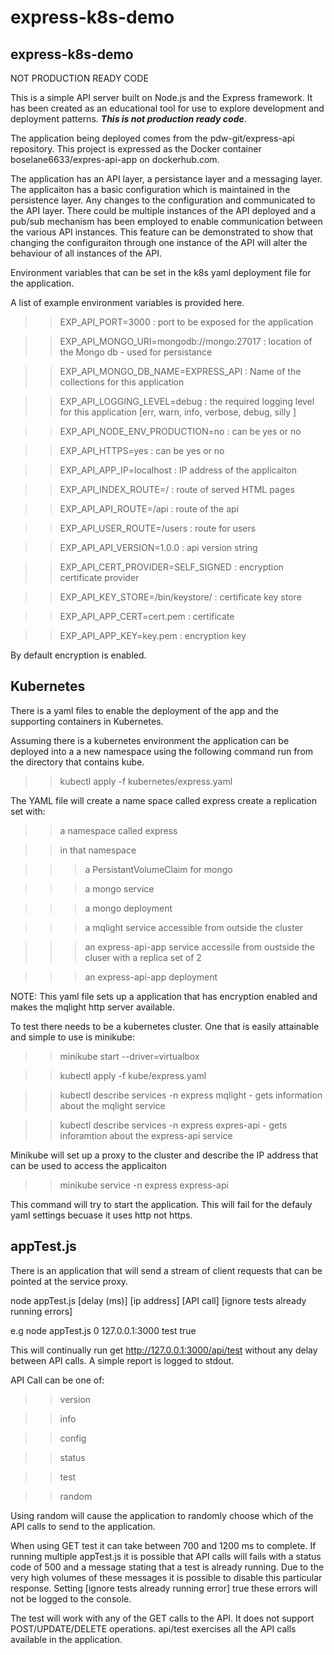 # express-k8s-demo

## express-k8s-demo

NOT PRODUCTION READY CODE

This is a simple API server built on Node.js and the Express framework. It has been created as an educational 
tool for use to explore development and deployment patterns. **_This is not production ready code_**. 

The application being deployed comes from the pdw-git/express-api repository. This project is expressed as the Docker
container boselane6633/expres-api-app on dockerhub.com.

The application has an API layer, a persistance layer and a messaging layer. The applicaiton has a basic configuration
which is maintained in the persistence layer. Any changes to the configuration and communicated to the API layer. There
could be multiple instances of the API deployed and a pub/sub mechanism has been employed to enable communication between 
the various API instances. This feature can be demonstrated to show that changing the configuraiton through one instance
of the API will alter the behaviour of all instances of the API. 

Environment variables that can be set in the k8s yaml deployment file for the application. 

A list of example environment variables is provided here. 

>>EXP_API_PORT=3000 : port to be exposed for the application 

>>EXP_API_MONGO_URI=mongodb://mongo:27017 : location of the Mongo db - used for persistance

>>EXP_API_MONGO_DB_NAME=EXPRESS_API : Name of the collections for this application

>>EXP_API_LOGGING_LEVEL=debug : the required logging level for this application [err, warn, info, verbose, debug, silly ]

>>EXP_API_NODE_ENV_PRODUCTION=no : can be yes or no

>>EXP_API_HTTPS=yes : can be yes or no

>>EXP_API_APP_IP=localhost : IP address of the applicaiton

>>EXP_API_INDEX_ROUTE=/ : route of served HTML pages

>>EXP_API_API_ROUTE=/api : route of the api

>>EXP_API_USER_ROUTE=/users : route for users

>>EXP_API_API_VERSION=1.0.0 : api version string

>>EXP_API_CERT_PROVIDER=SELF_SIGNED : encryption certificate provider

>>EXP_API_KEY_STORE=/bin/keystore/ : certificate key store

>>EXP_API_APP_CERT=cert.pem : certificate

>>EXP_API_APP_KEY=key.pem : encryption key

By default encryption is enabled. 


## Kubernetes

There is a yaml files to enable the deployment of the app and the supporting containers in Kubernetes.

Assuming there is a kubernetes environment the application can be deployed into a a new namespace using the following command
run from the directory that contains kube. 

>>kubectl apply -f kubernetes/express.yaml

The YAML file will create a name space called express create a replication set with:

>> a namespace called express

>> in that namespace

>>> a PersistantVolumeClaim for mongo

>>> a mongo service

>>> a mongo deployment

>>> a mqlight service accessible from outside the cluster

>>> an express-api-app service accessile from oustside the cluser with a replica set of 2

>>> an express-api-app deployment

NOTE: This yaml file sets up a application that has encryption enabled and makes the mqlight http server available. 

To test there needs to be a kubernetes cluster. One that is easily attainable and simple to use is minikube:

>>minikube start --driver=virtualbox

>>kubectl apply -f kube/express.yaml 

>>kubectl describe services -n express mqlight - gets information about the mqlight service

>>kubectl describe services -n express expres-api - gets inforamtion about the express-api service

Minikube will set up a proxy to the cluster and describe the IP address that can be used to access the applicaiton

>>minikube service -n express express-api

This command will try to start the application. This will fail for the defauly yaml settings becuase it uses http not https. 

## appTest.js

There is an application that will send a stream of client requests that can be pointed at the service proxy. 

node appTest.js [delay (ms)] [ip address] [API call] [ignore tests already running errors]

e.g node appTest.js 0 127.0.0.1:3000 test true

This will continually run get http://127.0.0.1:3000/api/test without any delay between API calls. A simple report is 
logged to stdout. 

API Call can be one of:

>>version 

>>info 

>>config

>>status

>>test

>>random

Using random will cause the application to randomly choose which of the API calls to send to the application.

When using GET test it can take between 700 and 1200 ms to complete. If running multiple appTest.js it is possible that 
API calls  will fails with a status code of 500 and a message stating that a test is already running. Due to the very 
high volumes of these messages it is possible to disable this particular response. Setting 
[ignore tests already running error] true these errors will not be logged to the console. 

The test will work with any of the GET calls to the API. It does not support POST/UPDATE/DELETE operations. api/test
exercises all the API calls available in the application. 


